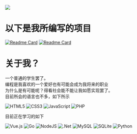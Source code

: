 
![](https://pic.yyds3.top/ThNlKa.png)

# 以下是我所编写的项目

[![Readme Card](https://github-readme-stats.vercel.app/api/pin/?username=Clearlemon&repo=Len-Free)](https://github.com/Clearlemon/Len-Free) [![Readme Card](https://github-readme-stats.vercel.app/api/pin/?username=Clearlemon&repo=Len-Detector
)](https://github.com/Clearlemon/Len-Detector
)

# 关于我？

一个普通的学生罢了。<br>
编程是我喜欢的一个爱好也有可能会成为我将来的职业<br>
为什么是有可能呢？得看社会能不能让我如愿实现罢了。<br>
目前所会的语言也不多，如下所示

![HTML5](https://img.shields.io/badge/html5-%23E34F26.svg?style=for-the-badge&logo=html5&logoColor=white)  ![CSS3](https://img.shields.io/badge/css3-%231572B6.svg?style=for-the-badge&logo=css3&logoColor=white)  ![JavaScript](https://img.shields.io/badge/javascript-%23323330.svg?style=for-the-badge&logo=javascript&logoColor=%23F7DF1E)  ![PHP](https://img.shields.io/badge/php-%23777BB4.svg?style=for-the-badge&logo=php&logoColor=white)

目前正在学习的如下

![Vue.js](https://img.shields.io/badge/vuejs-%2335495e.svg?style=for-the-badge&logo=vuedotjs&logoColor=%234FC08D)  ![Go](https://img.shields.io/badge/go-%2300ADD8.svg?style=for-the-badge&logo=go&logoColor=white) ![NodeJS](https://img.shields.io/badge/node.js-6DA55F?style=for-the-badge&logo=node.js&logoColor=white)  ![.Net](https://img.shields.io/badge/.NET-5C2D91?style=for-the-badge&logo=.net&logoColor=white) ![MySQL](https://img.shields.io/badge/mysql-4479A1.svg?style=for-the-badge&logo=mysql&logoColor=white)  ![SQLite](https://img.shields.io/badge/sqlite-%2307405e.svg?style=for-the-badge&logo=sqlite&logoColor=white)  ![Python](https://img.shields.io/badge/python-3670A0?style=for-the-badge&logo=python&logoColor=ffdd54)

